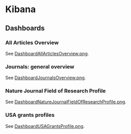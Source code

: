 # Kibana

## Dashboards

### All Articles Overview

See [DashboardAllArticlesOverview.png](dashboard-images/DashboardAllArticlesOverview.png).

### Journals: general overview

See [DashboardJournalsOverview.png](dashboard-images/DashboardJournalsOverview.png).

### Nature Journal Field of Research Profile

See [DashboardNatureJournalFieldOfResearchProfile.png](dashboard-images/DashboardNatureJournalFieldOfResearchProfile.png).

### USA grants profiles

See [DashboardUSAGrantsProfile.png](dashboard-images/DashboardUSAGrantsProfile.png).


